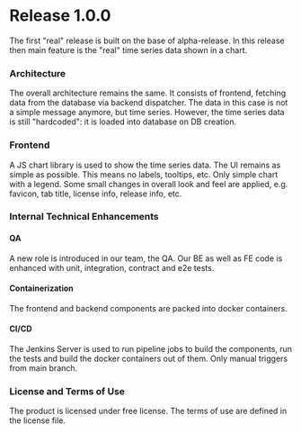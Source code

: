 # Release 1.0.0

The first "real" release is built on the base of alpha-release. In this release then main feature is
the "real" time series data shown in a chart.

### Architecture

The overall architecture remains the same. It consists of frontend, fetching data from the database via 
backend dispatcher. The data in this case is not a simple message anymore, but time series.
However, the time series data is still "hardcoded": it is loaded into database on DB creation.

### Frontend

A JS chart library is used to show the time series data. The UI remains
as simple as possible. This means no labels, tooltips, etc. Only simple chart with a legend.
Some small changes in overall look and feel are applied, e.g.
favicon, tab title, license info, release info, etc.

### Internal Technical Enhancements

#### QA
A new role is introduced in our team, the QA. Our BE as well as FE code is 
enhanced with unit, integration, contract and e2e tests.

#### Containerization
The frontend and backend components are packed into docker containers.

#### CI/CD
The Jenkins Server is used to run pipeline jobs to build the components,
run the tests and build the docker containers out of them. Only manual triggers
from main branch.

### License and Terms of Use
The product is licensed under free license. The terms of use are defined in the license file.




